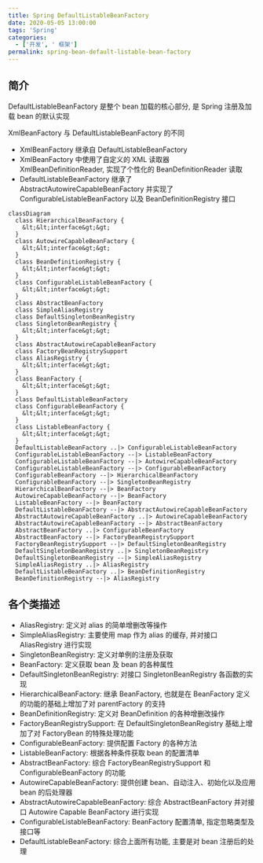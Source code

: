 ```yaml
---
title: Spring DefaultListableBeanFactory
date: 2020-05-05 13:00:00
tags: 'Spring'
categories:
  - ['开发', ' 框架']
permalink: spring-bean-default-listable-bean-factory
---
```


## 简介

DefaultListableBeanFactory 是整个 bean 加载的核心部分, 是 Spring 注册及加载 bean 的默认实现

XmlBeanFactory 与 DefaultListableBeanFactory 的不同

- XmlBeanFactory 继承自 DefaultListableBeanFactory
- XmlBeanFactory 中使用了自定义的 XML 读取器 XmlBeanDefinitionReader, 实现了个性化的 BeanDefinitionReader 读取
- DefaultListableBeanFactory 继承了 AbstractAutowireCapableBeanFactory 并实现了 ConfigurableListableBeanFactory 以及 BeanDefinitionRegistry 接口

```mermaid
classDiagram
  class HierarchicalBeanFactory {
    &lt;&lt;interface&gt;&gt;
  }
  class AutowireCapableBeanFactory {
    &lt;&lt;interface&gt;&gt;
  }
  class BeanDefinitionRegistry {
    &lt;&lt;interface&gt;&gt;
  }
  class ConfigurableListableBeanFactory {
    &lt;&lt;interface&gt;&gt;
  }
  class AbstractBeanFactory
  class SimpleAliasRegistry
  class DefaultSingletonBeanRegistry
  class SingletonBeanRegistry {
    &lt;&lt;interface&gt;&gt;
  }
  class AbstractAutowireCapableBeanFactory
  class FactoryBeanRegistrySupport
  class AliasRegistry {
    &lt;&lt;interface&gt;&gt;
  }
  class BeanFactory {
    &lt;&lt;interface&gt;&gt;
  }
  class DefaultListableBeanFactory
  class ConfigurableBeanFactory {
    &lt;&lt;interface&gt;&gt;
  }
  class ListableBeanFactory {
    &lt;&lt;interface&gt;&gt;
  }
  DefaultListableBeanFactory ..|> ConfigurableListableBeanFactory
  ConfigurableListableBeanFactory --|> ListableBeanFactory
  ConfigurableListableBeanFactory --|> AutowireCapableBeanFactory
  ConfigurableListableBeanFactory --|> ConfigurableBeanFactory
  ConfigurableBeanFactory --|> HierarchicalBeanFactory
  ConfigurableBeanFactory --|> SingletonBeanRegistry
  HierarchicalBeanFactory --|> BeanFactory
  AutowireCapableBeanFactory --|> BeanFactory
  ListableBeanFactory --|> BeanFactory
  DefaultListableBeanFactory --|> AbstractAutowireCapableBeanFactory
  AbstractAutowireCapableBeanFactory ..|> AutowireCapableBeanFactory
  AbstractAutowireCapableBeanFactory --|> AbstractBeanFactory
  AbstractBeanFactory ..|> ConfigurableBeanFactory
  AbstractBeanFactory --|> FactoryBeanRegistrySupport
  FactoryBeanRegistrySupport --|> DefaultSingletonBeanRegistry
  DefaultSingletonBeanRegistry ..|> SingletonBeanRegistry
  DefaultSingletonBeanRegistry --|> SimpleAliasRegistry
  SimpleAliasRegistry ..|> AliasRegistry
  DefaultListableBeanFactory ..|> BeanDefinitionRegistry
  BeanDefinitionRegistry --|> AliasRegistry
```

## 各个类描述

- AliasRegistry: 定义对 alias 的简单增删改等操作
- SimpleAliasRegistry: 主要使用 map 作为 alias 的缓存, 并对接口 AliasRegistry 进行实现
- SingletonBeanRegistry: 定义对单例的注册及获取
- BeanFactory: 定义获取 bean 及 bean 的各种属性
- DefaultSingletonBeanRegistry: 对接口 SingletonBeanRegistry 各函数的实现
- HierarchicalBeanFactory: 继承 BeanFactory, 也就是在 BeanFactory 定义的功能的基础上增加了对 parentFactory 的支持
- BeanDefinitionRegistry: 定义对 BeanDefinition 的各种增删改操作
- FactoryBeanRegistrySupport: 在 DefaultSingletonBeanRegistry 基础上增加了对 FactoryBean 的特殊处理功能
- ConfigurableBeanFactory: 提供配置 Factory 的各种方法
- ListableBeanFactory: 根据各种条件获取 bean 的配置清单
- AbstractBeanFactory: 综合 FactoryBeanRegistrySupport 和 ConfigurableBeanFactory 的功能
- AutowireCapableBeanFactory: 提供创建 bean、自动注入、初始化以及应用 bean 的后处理器
- AbstractAutowireCapableBeanFactory: 综合 AbstractBeanFactory 并对接口 Autowire Capable BeanFactory 进行实现
- ConfigurableListableBeanFactory: BeanFactory 配置清单, 指定忽略类型及接口等
- DefaultListableBeanFactory: 综合上面所有功能, 主要是对 bean 注册后的处理
